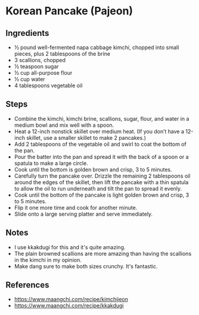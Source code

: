 # Korean Pancake (Pajeon)

## Ingredients

- ½ pound well-fermented napa cabbage kimchi, chopped into small pieces, plus 2 tablespoons of the brine
- 3 scallions, chopped
- ½ teaspoon sugar
- ½ cup all-purpose flour
- ½ cup water
- 4 tablespoons vegetable oil

## Steps

- Combine the kimchi, kimchi brine, scallions, sugar, flour, and water in a medium bowl and mix well with a spoon.
- Heat a 12-inch nonstick skillet over medium heat. (If you don’t have a 12-inch skillet, use a smaller skillet to make 2 pancakes.)
- Add 2 tablespoons of the vegetable oil and swirl to coat the bottom of the pan.
- Pour the batter into the pan and spread it with the back of a spoon or a spatula to make a large circle.
- Cook until the bottom is golden brown and crisp, 3 to 5 minutes.
- Carefully turn the pancake over. Drizzle the remaining 2 tablespoons oil around the edges of the skillet, then lift the pancake with a thin spatula to allow the oil to run underneath and tilt the pan to spread it evenly.
- Cook until the bottom of the pancake is light golden brown and crisp, 3 to 5 minutes.
- Flip it one more time and cook for another minute.
- Slide onto a large serving platter and serve immediately.

## Notes

- I use kkakdugi for this and it's quite amazing.
- The plain browned scallions are more amazing than having the scallions in the kimchi in my opinion.
- Make dang sure to make both sizes crunchy. It's fantastic.

## References

- https://www.maangchi.com/recipe/kimchijeon
- https://www.maangchi.com/recipe/kkakdugi